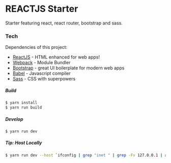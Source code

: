 # REACTJS Starter
Starter featuring react, react router, bootstrap and sass.

### Tech
Dependencies of this project:

* [ReactJS] - HTML enhanced for web apps!
* [Webpack] - Module Bundler
* [Bootstrap] - great UI boilerplate for modern web apps
* [Babel] - Javascript compiler
* [Sass] - CSS with superpowers

##### Build
```sh
$ yarn install
$ yarn run build
```

##### Develop
```sh
$ yarn run dev
```

##### Tip: Host Locally
```sh
$ yarn run dev --host `ifconfig | grep "inet " | grep -Fv 127.0.0.1 | awk '{print $2}'`
```

[//]: # (Reference links)
   [matheus]: <https://github.com/matheusps>
   [Bootstrap]: <https://v4-alpha.getbootstrap.com/>
   [ReactJS]: <https://reactjs.org/>
   [Sass]: <http://sass-lang.com/>
   [Babel]: <https://babeljs.io/>
   [Webpack]: <https://webpack.js.org/>